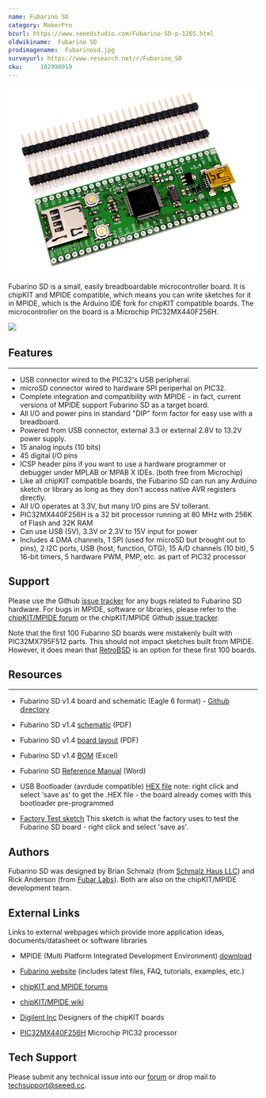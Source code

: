 ```yaml
---
name: Fubarino SD
category: MakerPro
bzurl: https://www.seeedstudio.com/Fubarino-SD-p-1265.html
oldwikiname:  Fubarino SD
prodimagename:  Fubarinosd.jpg
surveyurl: https://www.research.net/r/Fubarino_SD
sku:     102990019
---
```

![](https://github.com/SeeedDocument/Fubarino_SD/raw/master/img/Fubarinosd.jpg)

Fubarino SD is a small, easily breadboardable microcontroller board. It is chipKIT and MPIDE compatible, which means you can write sketches for it in MPIDE, which is the Arduino IDE fork for chipKIT compatible boards. The microcontroller on the board is a Microchip PIC32MX440F256H.

[![](https://github.com/SeeedDocument/Seeed-WiKi/raw/master/docs/images/300px-Get_One_Now_Banner-ragular.png)](https://www.seeedstudio.com/Fubarino-SD-p-1265.html)

##   Features
---
*   USB connector wired to the PIC32's USB peripheral.
*   microSD connector wired to hardware SPI periperhal on PIC32.
*   Complete integration and compatibility with MPIDE - in fact, current versions of MPIDE support Fubarino SD as a target board.
*   All I/O and power pins in standard "DIP" form factor for easy use with a breadboard.
*   Powered from USB connector, external 3.3 or external 2.8V to 13.2V power supply.
*   15 analog inputs (10 bits)
*   45 digital I/O pins
*   ICSP header pins if you want to use a hardware programmer or debugger under MPLAB or MPAB X IDEs. (both free from Microchip)
*   Like all chipKIT compatible boards, the Fubarino SD can run any Arduino sketch or library as long as they don't access native AVR registers directly.
*   All I/O operates at 3.3V, but many I/O pins are 5V tollerant.
*   PIC32MX440F256H is a 32 bit processor running at 80 MHz with 256K of Flash and 32K RAM
*   Can use USB (5V), 3.3V or 2.3V to 15V input for power
*   Includes 4 DMA channels, 1 SPI (used for microSD but brought out to pins), 2 I2C ports, USB (host, function, OTG), 15 A/D channels (10 bit), 5 16-bit timers, 5 hardware PWM, PMP, etc. as part of PIC32 processor



##   Support

Please use the Github [issue tracker](https://github.com/fubarino/fubarino.github.com/issues) for any bugs related to Fubarino SD hardware. For bugs in MPIDE, software or libraries, please refer to the [chipKIT/MPIDE forum](http://www.chipkit.org/forum/index.php) or the chipKIT/MPIDE Github [issue tracker](https://github.com/organizations/chipKIT32/dashboard/issues/).

Note that the first 100 Fubarino SD boards were mistakenly built with PIC32MX795F512 parts. This should not impact sketches built from MPIDE. However, it does mean that [RetroBSD](http://retrobsd.org/) is an option for these first 100 boards.

##   Resources
---
*   Fubarino SD v1.4 board and schematic (Eagle 6 format) - [Github directory](https://github.com/fubarino/fubarino.github.com/tree/master/sd/v1.4)

*   Fubarino SD v1.4 [schematic](https://github.com/fubarino/fubarino.github.com/raw/master/sd/v1.4/Fubarino_SD_v14_sch.pdf) (PDF)
*   Fubarino SD v1.4 [board layout](https://github.com/fubarino/fubarino.github.com/raw/master/sd/v1.4/Fubarino_SD_v14_brd.pdf) (PDF)
*   Fubarino SD v1.4 [BOM](https://github.com/fubarino/fubarino.github.com/raw/master/sd/v1.4/Fubarino_SD_v14_BOM_SeeedFormat.xlsx) (Excel)
*   Fubarino SD [Reference Manual](https://github.com/fubarino/fubarino.github.com/raw/master/sd/docs/FubarinoSDURefManual.docx) (Word)
*   USB Bootloader (avrdude compatible) [HEX file](https://github.com/fubarino/fubarino.github.com/raw/master/sd/files/BL_1_1_6_FuncTest_1_0.hex) note: right click and select 'save as' to get the .HEX file - the board already comes with this bootloader pre-programmed
*   [Factory Test sketch](https://github.com/fubarino/fubarino.github.com/raw/master/sd/files/FubarinoSD_ManufactureTest.pde) This sketch is what the factory uses to test the Fubarino SD board - right click and select 'save as'.


##   Authors

Fubarino SD was designed by Brian Schmalz (from [Schmalz Haus LLC](http://www.schmalzhaus.com)) and Rick Anderson (from [Fubar Labs](http://fubarlabs.org)). Both are also on the chipKIT/MPIDE development team.

##   External Links

Links to external webpages which provide more application ideas, documents/datasheet or software libraries

*   MPIDE (Multi Platform Integrated Development Environment) [download](http://www.chipkit.org/forum)

*   [Fubarino website](http://fubarino.org/) (includes latest files, FAQ, tutorials, examples, etc.)
*   [chipKIT and MPIDE forums](http://www.chipkit.org/forum/index.php)

*   [chipKIT/MPIDE wiki](http://chipkit.org/wiki/index.php?title=Main_Page "Main_Page")

*   [Digilent Inc](http://www.digilentinc.com) Designers of the chipKIT boards
*   [PIC32MX440F256H](http://www.microchip.com/wwwproducts/Devices.aspx?dDocName=en534168) Microchip PIC32 processor

## Tech Support
Please submit any technical issue into our [forum](http://forum.seeedstudio.com/) or drop mail to techsupport@seeed.cc. 